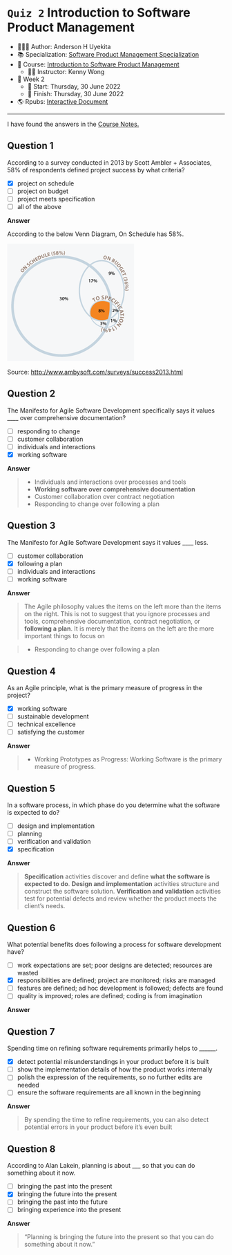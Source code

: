 `Quiz 2` Introduction to Software Product Management
================

-   👨🏻‍💻 Author: Anderson H Uyekita
-   📚 Specialization:
    <a href="https://www.coursera.org/specializations/product-management"
    target="_blank" rel="noopener">Software Product Management
    Specialization</a>
-   📖 Course: <a
    href="https://www.coursera.org/learn/introduction-to-software-product-management"
    target="_blank" rel="noopener">Introduction to Software Product
    Management</a>
    -   🧑‍🏫 Instructor: Kenny Wong
-   📆 Week 2
    -   🚦 Start: Thursday, 30 June 2022
    -   🏁 Finish: Thursday, 30 June 2022
-   🌎 Rpubs: [Interactive
    Document](https://rpubs.com/AndersonUyekita/quiz-2_introduction-to-software-product-management)

------------------------------------------------------------------------

I have found the answers in the [Course
Notes.](https://github.com/AndersonUyekita/introduction-to-software-product-management/blob/main/resources/c1-course-notes-introduction-to-software-product-management.pdf)

## Question 1

According to a survey conducted in 2013 by Scott Ambler + Associates,
58% of respondents defined project success by what criteria?

-   [x] project on schedule
-   [ ] project on budget
-   [ ] project meets specification
-   [ ] all of the above

**Answer**

According to the below Venn Diagram, On Schedule has 58%.

![On Schedule](./figures/figure_1.png)

Source: <http://www.ambysoft.com/surveys/success2013.html>

## Question 2

The Manifesto for Agile Software Development specifically says it values
\_\_\_\_ over comprehensive documentation?

-   [ ] responding to change
-   [ ] customer collaboration
-   [ ] individuals and interactions
-   [x] working software

**Answer**

> -   Individuals and interactions over processes and tools
> -   **Working software over comprehensive documentation**
> -   Customer collaboration over contract negotiation
> -   Responding to change over following a plan

## Question 3

The Manifesto for Agile Software Development says it values \_\_\_\_
less.

-   [ ] customer collaboration
-   [x] following a plan
-   [ ] individuals and interactions
-   [ ] working software

**Answer**

> The Agile philosophy values the items on the left more than the items
> on the right. This is not to suggest that you ignore processes and
> tools, comprehensive documentation, contract negotiation, or
> **following a plan**. It is merely that the items on the left are the
> more important things to focus on

> -   Responding to change over following a plan

## Question 4

As an Agile principle, what is the primary measure of progress in the
project?

-   [x] working software
-   [ ] sustainable development
-   [ ] technical excellence
-   [ ] satisfying the customer

**Answer**

> -   Working Prototypes as Progress: Working Software is the primary
>     measure of progress.

## Question 5

In a software process, in which phase do you determine what the software
is expected to do?

-   [ ] design and implementation
-   [ ] planning
-   [ ] verification and validation
-   [x] specification

**Answer**

> **Specification** activities discover and define **what the software
> is expected to do**. **Design and implementation** activities
> structure and construct the software solution. **Verification and
> validation** activities test for potential defects and review whether
> the product meets the client’s needs.

## Question 6

What potential benefits does following a process for software
development have?

-   [ ] work expectations are set; poor designs are detected; resources
    are wasted
-   [x] responsibilities are defined; project are monitored; risks are
    managed
-   [ ] features are defined; ad hoc development is followed; defects
    are found
-   [ ] quality is improved; roles are defined; coding is from
    imagination

**Answer**

## Question 7

Spending time on refining software requirements primarily helps to
\_\_\_\_\_\_.

-   [x] detect potential misunderstandings in your product before it is
    built
-   [ ] show the implementation details of how the product works
    internally
-   [ ] polish the expression of the requirements, so no further edits
    are needed
-   [ ] ensure the software requirements are all known in the beginning

**Answer**

> By spending the time to refine requirements, you can also detect
> potential errors in your product before it’s even built

## Question 8

According to Alan Lakein, planning is about \_\_\_ so that you can do
something about it now.

-   [ ] bringing the past into the present
-   [x] bringing the future into the present
-   [ ] bringing the past into the future
-   [ ] bringing experience into the present

**Answer**

> “Planning is bringing the future into the present so that you can do
> something about it now.”
